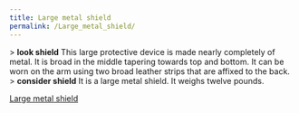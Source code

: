 ```yaml
---
title: Large metal shield
permalink: /Large_metal_shield/
---
```


\> **look shield**
This large protective device is made nearly completely of metal. It is
broad in
the middle tapering towards top and bottom. It can be worn on the arm
using two
broad leather strips that are affixed to the back.
\> **consider shield**
It is a large metal shield.
It weighs twelve pounds.

[Large metal shield](Category:_Shields "wikilink")
